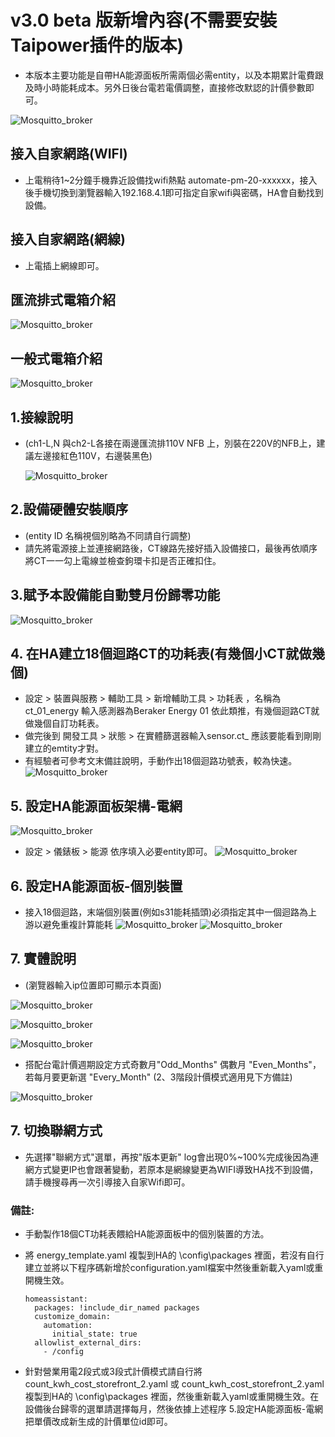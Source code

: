 # v3.0 beta 版新增內容(不需要安裝Taipower插件的版本)
* 本版本主要功能是自帶HA能源面板所需兩個必需entity，以及本期累計電費跟及時小時能耗成本。另外日後台電若電價調整，直接修改默認的計價參數即可。

![Mosquitto_broker](/PM_20/PM_20_v2/image/重置紐.jpg)
## 接入自家網路(WIFI)
* 上電稍待1~2分鐘手機靠近設備找wifi熱點 automate-pm-20-xxxxxx，接入後手機切換到瀏覽器輸入192.168.4.1即可指定自家wifi與密碼，HA會自動找到設備。
## 接入自家網路(網線)
* 上電插上網線即可。
## 匯流排式電箱介紹
![Mosquitto_broker](/PM_20/PM_20_v2/image/image10.JPG)
## 一般式電箱介紹
![Mosquitto_broker](/PM_20/PM_20_v2/image/a_15.JPG)
## 1.接線說明
* (ch1-L,N 與ch2-L各接在兩邊匯流排110V NFB 上，別裝在220V的NFB上，建議左邊接紅色110V，右邊裝黑色)

   ![Mosquitto_broker](/PM_20/PM_20_v2/image/S__51159045-3.JPG)
   
## 2.設備硬體安裝順序
* (entity ID 名稱視個別略為不同請自行調整)
* 請先將電源接上並連接網路後，CT線路先接好插入設備接口，最後再依順序將CT一一勾上電線並檢查鉤環卡扣是否正確扣住。
## 3.賦予本設備能自動雙月份歸零功能
![Mosquitto_broker](/PM_20/PM_20_v2/image/S__49905668_2.JPG)
## 4. 在HA建立18個迴路CT的功耗表(有幾個小CT就做幾個)
* 設定 > 裝置與服務 > 輔助工具 > 新增輔助工具 > 功耗表 ，名稱為 ct_01_energy 輸入感測器為Beraker Energy 01 依此類推，有幾個迴路CT就做幾個自訂功耗表。
* 做完後到 開發工具 > 狀態 > 在實體篩選器輸入sensor.ct_  應該要能看到剛剛建立的emtity才對。
* 有經驗者可參考文末備註說明，手動作出18個迴路功號表，較為快速。
![Mosquitto_broker](/PM_20/PM_20_v2/image/p946.JPG)
## 5. 設定HA能源面板架構-電網
![Mosquitto_broker](/PM_20/PM_20_v2/image/上游設備.JPG)
* 設定  >  儀錶板  > 能源  依序填入必要entity即可。
![Mosquitto_broker](/PM_20/PM_20_v2/image/p941.JPG)
## 6. 設定HA能源面板-個別裝置
* 接入18個迴路，末端個別裝置(例如s31能耗插頭)必須指定其中一個迴路為上游以避免重複計算能耗
![Mosquitto_broker](/PM_20/PM_20_v2/image/洗衣機迴路.JPG)
![Mosquitto_broker](/PM_20/PM_20_v2/image/洗衣機能耗.JPG)

## 7. 實體說明
* (瀏覽器輸入ip位置即可顯示本頁面)
  
![Mosquitto_broker](/PM_20/PM_20_v2/image/a1.JPG)

![Mosquitto_broker](/PM_20/PM_20_v2/image/a2.JPG)

![Mosquitto_broker](/PM_20/PM_20_v2/image/a4.JPG)

* 搭配台電計價週期設定方式奇數月"Odd_Months" 偶數月 "Even_Months"，若每月要更新選 "Every_Month" (2、3階段計價模式適用見下方備註)
  
![Mosquitto_broker](/wt32_electricity/image/歸零選單.JPG)
## 7. 切換聯網方式
* 先選擇"聯網方式"選單，再按"版本更新" log會出現0%~100%完成後因為連網方式變更IP也會跟著變動，若原本是網線變更為WIFI導致HA找不到設備，請手機搜尋再一次引導接入自家Wifi即可。

### 備註:
* 手動製作18個CT功耗表餵給HA能源面板中的個別裝置的方法。
* 將 energy_template.yaml 複製到HA的 \config\packages 裡面，若沒有自行建立並將以下程序碼新增於configuration.yaml檔案中然後重新載入yaml或重開機生效。
  
      homeassistant:
        packages: !include_dir_named packages
        customize_domain:
          automation:
            initial_state: true
        allowlist_external_dirs:
          - /config
  
 * 針對營業用電2段式或3段式計價模式請自行將 count_kwh_cost_storefront_2.yaml 或 count_kwh_cost_storefront_2.yaml 複製到HA的 \config\packages 裡面，然後重新載入yaml或重開機生效。在設備後台歸零的選單請選擇每月，然後依據上述程序 5.設定HA能源面板-電網把單價改成新生成的計價單位id即可。

